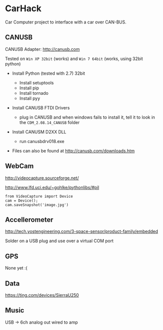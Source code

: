 CarHack
=======

Car Computer project to interface with a car over CAN-BUS.


CANUSB
------

CANUSB Adapter: http://canusb.com

Tested on `Win XP 32bit` (works) and `Win 7 64bit` (works, using 32bit python)

* Install Python (tested with 2.7) 32bit

    * Install setuptools
    * Install pip
    * Install tornado
    * Install pyy

* Install CANUSB FTDI Drivers
  * plug in CANUSB and when windows fails to install it, tell it to look in the `CDM_2.08.14_CANUSB` folder

* Install CANUSM D2XX DLL
  * run canusbdrv018.exe

* Files can also be found at http://canusb.com/downloads.htm


WebCam
------

http://videocapture.sourceforge.net/

http://www.lfd.uci.edu/~gohlke/pythonlibs/#pil

    from VideoCapture import Device
    cam = Device();
    cam.saveSnapshot('image.jpg')



Accellerometer
--------------

http://tech.yostengineering.com/3-space-sensor/product-family/embedded

Solder on a USB plug and use over a virtual COM port


GPS
---

None yet :(


Data
----

https://ting.com/devices/SierraU250



Music
-----

USB -> 6ch analog out wired to amp
